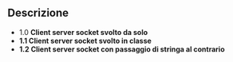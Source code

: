 ## Descrizione
- 1.0
   <strong> Client server socket  svolto da solo<strong>
- 1.1
  Client server socket svolto in classe 
- 1.2 
   Client server socket  con passaggio di stringa al contrario 

